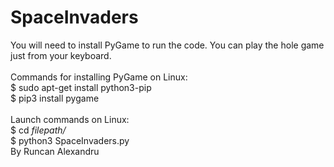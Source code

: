 # SpaceInvaders

You will need to install PyGame to run the code. You can play the hole game just from your keyboard.\
\
Commands for installing PyGame on Linux:\
$ sudo apt-get install python3-pip\
$ pip3 install pygame\
\
Launch commands on Linux:\
$ cd *filepath/*\
$ python3 SpaceInvaders.py\
By Runcan Alexandru
